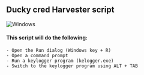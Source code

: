 ## Ducky cred Harvester script

![Windows](https://img.shields.io/badge/Windows-0078D6?style=for-the-badge&logo=windows&logoColor=white) 

#### This script will do the following:

    - Open the Run dialog (Windows key + R)
    - Open a command prompt
    - Run a keylogger program (kelogger.exe)
    - Switch to the keylogger program using ALT + TAB
